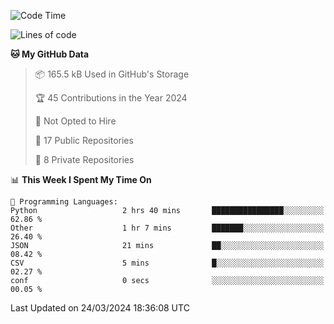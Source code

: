 <!--START_SECTION:waka-->
![Code Time](http://img.shields.io/badge/Code%20Time-873%20hrs%2059%20mins-blue)

![Lines of code](https://img.shields.io/badge/From%20Hello%20World%20I%27ve%20Written-207.7%20thousand%20lines%20of%20code-blue)

**🐱 My GitHub Data** 

> 📦 165.5 kB Used in GitHub's Storage 
 > 
> 🏆 45 Contributions in the Year 2024
 > 
> 🚫 Not Opted to Hire
 > 
> 📜 17 Public Repositories 
 > 
> 🔑 8 Private Repositories 
 > 
📊 **This Week I Spent My Time On** 

```text
💬 Programming Languages: 
Python                   2 hrs 40 mins       ████████████████░░░░░░░░░   62.86 % 
Other                    1 hr 7 mins         ███████░░░░░░░░░░░░░░░░░░   26.40 % 
JSON                     21 mins             ██░░░░░░░░░░░░░░░░░░░░░░░   08.42 % 
CSV                      5 mins              █░░░░░░░░░░░░░░░░░░░░░░░░   02.27 % 
conf                     0 secs              ░░░░░░░░░░░░░░░░░░░░░░░░░   00.05 % 
```


 Last Updated on 24/03/2024 18:36:08 UTC
<!--END_SECTION:waka-->
